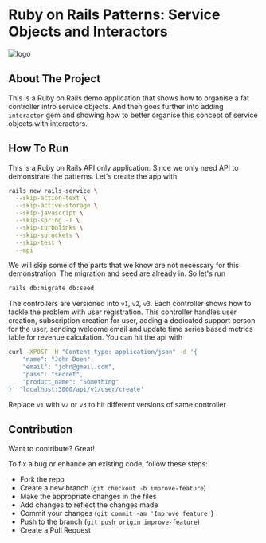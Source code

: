 # Ruby on Rails Patterns: Service Objects and Interactors

![logo](https://uploads.toptal.io/blog/image/125882/toptal-blog-image-1523525409513-9054279480e1add58d38bfb528a032ed.png)

## About The Project

This is a Ruby on Rails demo application that shows how to organise a fat controller intro service objects.
And then goes further into adding `interactor` gem and showing how to better organise this concept
of service objects with interactors.

## How To Run

This is a Ruby on Rails API only application. Since we only need API to demonstrate the patterns. Let's create the app with

```bash
rails new rails-service \
  --skip-action-text \
  --skip-active-storage \
  --skip-javascript \
  --skip-spring -T \
  --skip-turbolinks \
  --skip-sprockets \
  --skip-test \
  --api
```

We will skip some of the parts that we know are not necessary for this demonstration. The migration and seed are already in. So let's run

```bash
rails db:migrate db:seed
```

The controllers are versioned into `v1`, `v2`, `v3`. Each controller shows how to tackle the problem with user registration.
This controller handles user creation, subscription creation for user, adding a dedicated support person for the user, sending welcome email and update time series based metrics table for revenue calculation.
You can hit the api with

```bash
curl -XPOST -H "Content-type: application/json" -d '{
    "name": "John Doen",
    "email": "john@gmail.com",
    "pass": "secret",
    "product_name": "Something"
}' 'localhost:3000/api/v1/user/create'
```

Replace `v1` with `v2` or `v3` to hit different versions of same controller

## Contribution

Want to contribute? Great!

To fix a bug or enhance an existing code, follow these steps:

- Fork the repo
- Create a new branch (`git checkout -b improve-feature`)
- Make the appropriate changes in the files
- Add changes to reflect the changes made
- Commit your changes (`git commit -am 'Improve feature'`)
- Push to the branch (`git push origin improve-feature`)
- Create a Pull Request
